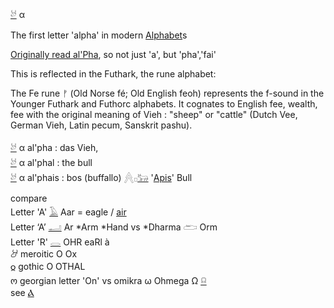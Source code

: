 [𓃾](𓃾) α  

The first letter 'alpha' in modern [Alphabet](Alphabet)s  

[Originally read al'Pha](https://www.academia.edu/25578233/Re-reading_the_letter_%F0%93%83%BE_al.phall_in_ancient_Hebrew), so not just 'a', but 'pha','fai'  

This is reflected in the Futhark, the rune alphabet:  

The Fe rune ᚠ (Old Norse fé; Old English feoh) represents the f-sound in the Younger Futhark and Futhorc alphabets. It cognates to English fee, wealth, fee with the original meaning of Vieh : "sheep" or "cattle" (Dutch Vee, German Vieh, Latin pecum, Sanskrit pashu).  

[𓃾](𓃾) α  al'pha : das Vieh,  
[𓃾](𓃾) α  al'phal : the bull  
[𓃾](𓃾) α  al'phais : bos (buffallo)  𓐑𓊪[𓃒](𓃒) '[Apis](Apis)' Bull  


compare  
Letter 'A' [𓄿](𓄿) Aar = eagle / [air](Air)  
Letter ‘A’ [𓂝](𓂝) Ar *Arm *Hand vs *Dharma 𓂧 Orm  
Letter 'R' [𓂋](𓂋) OHR eaRl à  
𐦃	meroitic O	Ox  
𐍉	gothic O OTHAL  
ო       georgian letter 'On' vs omikra ω Ohmega Ω [𓍶](𓍶)  
see [Ⲁ](Ⲁ)  
